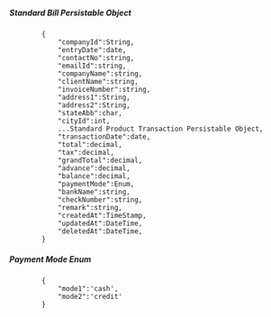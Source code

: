 ##### Standard Bill Persistable Object
			{
            	"companyId":String,
                "entryDate":date,
                "contactNo":string,
                "emailId":string,
                "companyName":string,
                "clientName":string,
                "invoiceNumber":string,
                "address1":String,
                "address2":String,
				"stateAbb":char,
                "cityId":int,
				...Standard Product Transaction Persistable Object,
				"transactionDate":date,
				"total":decimal,
				"tax":decimal,
				"grandTotal":decimal,
				"advance":decimal,
				"balance":decimal,
				"paymentMode":Enum,
				"bankName":string,
				"checkNumber":string,
				"remark":string,
				"createdAt":TimeStamp,
                "updatedAt":DateTime,
                "deletedAt":DateTime,
            }

##### Payment Mode Enum
			{
				"mode1":'cash',
				"mode2":'credit'
			}
